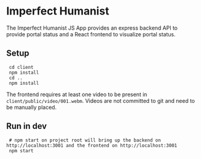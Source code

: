 # Imperfect Humanist

The Imperfect Humanist JS App provides an express backend API to provide portal status and a React frontend to visualize portal status.

## Setup
```
 cd client
 npm install
 cd ..
 npm install
```

The frontend requires at least one video to be present in `client/public/video/001.webm`. Videos are not committed to git and need to be manually placed.

## Run in dev
```
 # npm start on project root will bring up the backend on http://localhost:3001 and the frontend on http://localhost:3001
 npm start 
```
